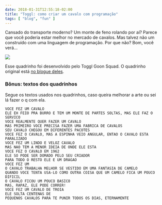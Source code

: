 ```yaml
---
date: 2018-01-31T12:55:18-02:00
title: "Toggl: como criar um cavalo com programação"
tags: [ "blog", "fun" ]
---
```

Cansado do transporte moderno? Um monte de feno rolando por aí? Parece que você poderia estar melhor no mercado de cavalos. Mas talvez não um construído com uma linguagem de programação. Por que não? Bom, você verá...

![](/images/aihgUB8.jpg)

Esse quadrinho foi desenvolvido pelo Toggl Goon Squad. O quadrinho original está [no blogue deles](https://blog.toggl.com/build-horse-programming/).

### Bônus: textos dos quadrinhos

Segue os textos usados nos quadrinhos, caso queira melhorar a arte ou sei lá fazer o q com ela.

```
VOCE FEZ UM CAVALO
ELE EH FEIO PRA BURRO E TEM UM MONTE DE PARTES SOLTAS, MAS ELE FAZ O SERVICO
VOCE REALMENTE QUER FAZER UM CAVALO
MAS PRIMEIRO VOCE PRECISA FAZER UMA FABRICA DE CAVALOS
SEU CAVALO CHEGOU EM DIFERENTES PACOTES
VOCE FEZ O CAVALO, MAS A ESPINHA VEIO ANGULAR, ENTAO O CAVALO ESTA PARALIZADO
VOCE FEZ UM LINDO E VELOZ CAVALO
MAS NAO TEM A MENOR IDEIA DE ONDE ELE ESTA
VOCE FEZ O CAVALO EM 1962
ELE SO PODE SER DOMADO PELO SEU CRIADOR
PARA TODO O RESTO ELE E UM DRAGAO
VOCE FEZ UM
O CAVALO TRABALHA MELHOR SE VESTIDO EM UMA FANTASIA DE CAMELO
QUANDO VOCE TENTA USA-LO COMO OUTRA COISA QUE UM CAMELO FICA UM POUCO DIFICIL
O CAVALO FICOU UM POUCO BASICO
MAS, RAPAZ, ELE PODE CORRER!
VOCE FEZ UM CAVALO DE TROIA
ELE SOLTA CENTENAS DE 
PEQUENOS CAVALOS PARA TE PUNIR TODOS OS DIAS, ETERNAMENTE
```
